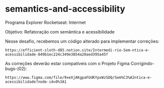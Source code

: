 # semantics-and-accessibility

Programa Explorer Rocketseat: Intermet

Objetivo: Refatoração com semântica e acessibilidade

Nesse desafio, recebemos um código alterado para implementar correções:

	https://efficient-sloth-d85.notion.site/Intermedi-rio-Sem-ntica-e-acessibilidade-849b1ec224c349e3854a20aed395a45f

As correções deverão estar compatíveis com o Projeto Figma Corrigindo-bugs-(02):

	https://www.figma.com/file/9xeXjAKgpaFUdKYpxWzSDQ/Sem%C3%A2ntica-e-acessibilidade?node-id=0%3A1
